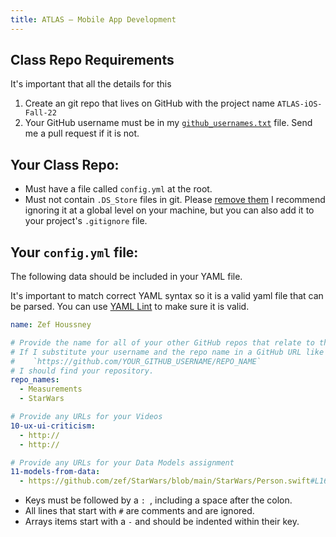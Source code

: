 ```yaml
---
title: ATLAS — Mobile App Development
---
```


## Class Repo Requirements

It's important that all the details for this

1. Create an git repo that lives on GitHub with the project name `ATLAS-iOS-Fall-22`
2. Your GitHub username must be in my [`github_usernames.txt`](https://github.com/zef/ATLAS-iOS/blob/main/github_usernames.txt) file. Send me a pull request if it is not.


## Your Class Repo:

- Must have a file called `config.yml` at the root.
- Must not contain `.DS_Store` files in git. Please [remove them](https://stackoverflow.com/questions/107701/how-can-i-remove-ds-store-files-from-a-git-repository) I recommend ignoring it at a global level on your machine, but you can also add it to your project's `.gitignore` file.


## Your `config.yml` file:

The following data should be included in your YAML file.

It's important to match correct YAML syntax so it is a valid yaml file that can be
parsed. You can use [YAML Lint](http://www.yamllint.com) to make sure it is
valid.

```yaml
name: Zef Houssney

# Provide the name for all of your other GitHub repos that relate to this class.
# If I substitute your username and the repo name in a GitHub URL like this:
#    `https://github.com/YOUR_GITHUB_USERNAME/REPO_NAME`
# I should find your repository.
repo_names:
  - Measurements
  - StarWars

# Provide any URLs for your Videos
10-ux-ui-criticism:
  - http://
  - http://

# Provide any URLs for your Data Models assignment
11-models-from-data:
  - https://github.com/zef/StarWars/blob/main/StarWars/Person.swift#L16
```

- Keys must be followed by a `: `, including a space after the colon.
- All lines that start with `#` are comments and are ignored.
- Arrays items start with a `-` and should be indented within their key.

